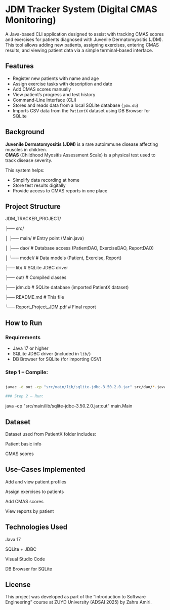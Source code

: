# JDM Tracker System (Digital CMAS Monitoring)

A Java-based CLI application designed to assist with tracking CMAS scores and exercises for patients diagnosed with Juvenile Dermatomyositis (JDM). This tool allows adding new patients, assigning exercises, entering CMAS results, and viewing patient data via a simple terminal-based interface.



## Features

- Register new patients with name and age  
- Assign exercise tasks with description and date  
- Add CMAS scores manually  
- View patient’s progress and test history  
- Command-Line Interface (CLI)  
- Stores and reads data from a local SQLite database (`jdm.db`)  
- Imports CSV data from the `PatientX` dataset using DB Browser for SQLite  


## Background

**Juvenile Dermatomyositis (JDM)** is a rare autoimmune disease affecting muscles in children.  
**CMAS** (Childhood Myositis Assessment Scale) is a physical test used to track disease severity.

This system helps:
- Simplify data recording at home  
- Store test results digitally  
- Provide access to CMAS reports in one place  


## Project Structure

JDM_TRACKER_PROJECT/

├── src/

│ ├── main/ # Entry point (Main.java)

│ ├── dao/ # Database access (PatientDAO, ExerciseDAO, ReportDAO)

│ └── model/ # Data models (Patient, Exercise, Report)

├── lib/ # SQLite JDBC driver

├── out/ # Compiled classes

├── jdm.db # SQLite database (imported PatientX dataset)

├── README.md # This file

└── Report_Project_JDM.pdf # Final report


## How to Run

### Requirements
- Java 17 or higher  
- SQLite JDBC driver (included in `lib/`)  
- DB Browser for SQLite (for importing CSV)  

### Step 1 – Compile:
```bash

javac -d out -cp "src/main/lib/sqlite-jdbc-3.50.2.0.jar" src/dao/*.java src/model/*.java src/main/*.java

### Step 2 – Run:
```
java -cp "src/main/lib/sqlite-jdbc-3.50.2.0.jar;out" main.Main


## Dataset

Dataset used from PatientX folder includes:

Patient basic info 

CMAS scores 


## Use-Cases Implemented
Add and view patient profiles

Assign exercises to patients

Add CMAS scores

View reports by patient


## Technologies Used
Java 17

SQLite + JDBC

Visual Studio Code

DB Browser for SQLite

## License

This project was developed as part of the “Introduction to Software Engineering” course at ZUYD University (ADSAI 2025) by Zahra Amiri.




